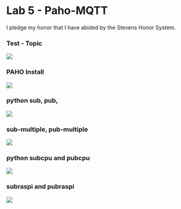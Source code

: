 
# Lab 5 - Paho-MQTT

I pledge my honor that I have abided by the Stevens Honor System.

### Test - Topic
![](LAB5/test_topic.jpg)

### PAHO Install
![](LAB5/paho.jpg)

### python sub, pub, 
![](LAB5/Sub.py-pub.py.jpg)

### sub-multiple, pub-multiple
![](LAB5/sub-multiple.py-pub.multiple.py.jpg)

### python subcpu and pubcpu
![](LAB5/subcpu.py-pubcpu.py.jpg)

### subraspi and pubraspi
![](LAB5/Subraspi-pubraspi.jpg)

